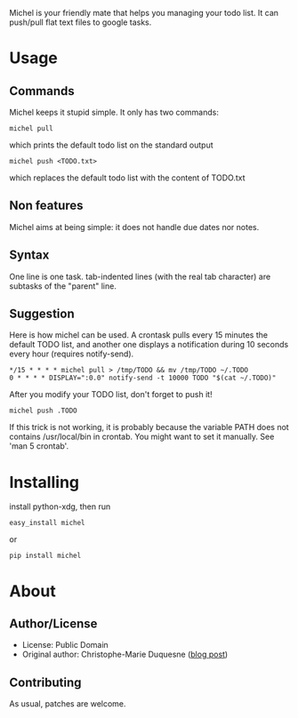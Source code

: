 Michel is your friendly mate that helps you managing your todo list. It
can push/pull flat text files to google tasks.

Usage
=====

Commands
--------

Michel keeps it stupid simple. It only has two commands:

    michel pull
which prints the default todo list on the standard output

    michel push <TODO.txt>
which replaces the default todo list with the content of TODO.txt

Non features
------------

Michel aims at being simple: it does not handle due dates nor notes.

Syntax
------

One line is one task. tab-indented lines (with the real tab character)
are subtasks of the "parent" line.

Suggestion
----------

Here is how michel can be used. A crontask pulls every 15 minutes the
default TODO list, and another one displays a notification during 10
seconds every hour (requires notify-send).

    */15 * * * * michel pull > /tmp/TODO && mv /tmp/TODO ~/.TODO
    0 * * * * DISPLAY=":0.0" notify-send -t 10000 TODO "$(cat ~/.TODO)"

After you modify your TODO list, don't forget to push it!

    michel push .TODO

If this trick is not working, it is probably because the variable PATH
does not contains /usr/local/bin in crontab. You might want to set it
manually. See 'man 5 crontab'.

Installing
==========

install python-xdg, then run

    easy_install michel

or

    pip install michel

About
=====

Author/License
--------------

- License: Public Domain
- Original author: Christophe-Marie Duquesne ([blog post](http://blog.chmd.fr/releasing-michel-a-flat-text-file-to-google-tasks-uploader.html))

Contributing
------------

As usual, patches are welcome.
